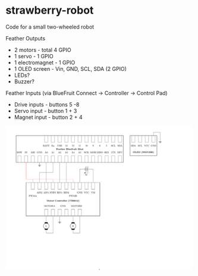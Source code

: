 # strawberry-robot
Code for a small two-wheeled robot

Feather Outputs
* 2 motors - total 4 GPIO 
* 1 servo - 1 GPIO 
* 1 electromagnet - 1 GPIO
* 1 OLED screen - Vin, GND, SCL, SDA (2 GPIO)
* LEDs?
* Buzzer?

Feather Inputs (via BlueFruit Connect -> Controller -> Control Pad)
* Drive inputs - buttons 5 -8
* Servo input - button 1 + 3
* Magnet input - button 2 + 4

<img src="./Diagram.svg">


